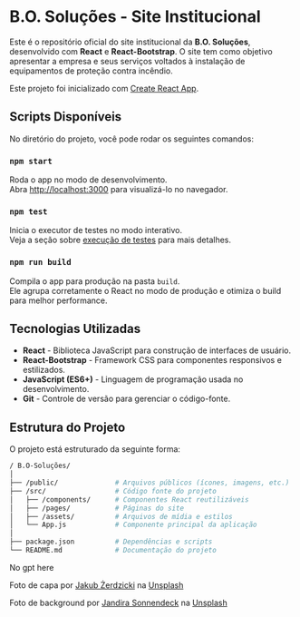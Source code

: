 # B.O. Soluções - Site Institucional

Este é o repositório oficial do site institucional da **B.O. Soluções**, desenvolvido com **React** e **React-Bootstrap**. O site tem como objetivo apresentar a empresa e seus serviços voltados à instalação de equipamentos de proteção contra incêndio.

Este projeto foi inicializado com [Create React App](https://github.com/facebook/create-react-app).

## Scripts Disponíveis

No diretório do projeto, você pode rodar os seguintes comandos:

### `npm start`

Roda o app no modo de desenvolvimento.\
Abra [http://localhost:3000](http://localhost:3000) para visualizá-lo no navegador.


### `npm test`

Inicia o executor de testes no modo interativo.\
Veja a seção sobre [execução de testes](https://facebook.github.io/create-react-app/docs/running-tests) para mais detalhes.

### `npm run build`

Compila o app para produção na pasta `build`.\
Ele agrupa corretamente o React no modo de produção e otimiza o build para melhor performance.


## Tecnologias Utilizadas

- **React** - Biblioteca JavaScript para construção de interfaces de usuário.
- **React-Bootstrap** - Framework CSS para componentes responsivos e estilizados.
- **JavaScript (ES6+)** - Linguagem de programação usada no desenvolvimento.
- **Git** - Controle de versão para gerenciar o código-fonte.

## Estrutura do Projeto

O projeto está estruturado da seguinte forma:

```bash
/ B.O-Soluções/
│
├── /public/              # Arquivos públicos (ícones, imagens, etc.)
├── /src/                 # Código fonte do projeto
│   ├── /components/      # Componentes React reutilizáveis
│   ├── /pages/           # Páginas do site
│   ├── /assets/          # Arquivos de mídia e estilos
│   └── App.js            # Componente principal da aplicação
│
├── package.json          # Dependências e scripts
└── README.md             # Documentação do projeto
```
 No gpt here

Foto de capa por [Jakub Żerdzicki](https://unsplash.com/pt-br/@jakubzerdzicki?utm_content=creditCopyText&utm_medium=referral&utm_source=unsplash) na [Unsplash](https://unsplash.com/pt-br/fotografias/uma-placa-vermelha-e-branca-em-uma-parede-de-concreto-T-y-hZzNXWA?utm_content=creditCopyText&utm_medium=referral&utm_source=unsplash)

Foto de background por [Jandira Sonnendeck](https://unsplash.com/pt-br/@jandira_sonnendeck?utm_content=creditCopyText&utm_medium=referral&utm_source=unsplash) na [Unsplash](https://unsplash.com/pt-br/fotografias/quatro-extintores-de-incendio-alinhados-contra-uma-parede-verde-wNDZ0uSCB5A?utm_content=creditCopyText&utm_medium=referral&utm_source=unsplash)
